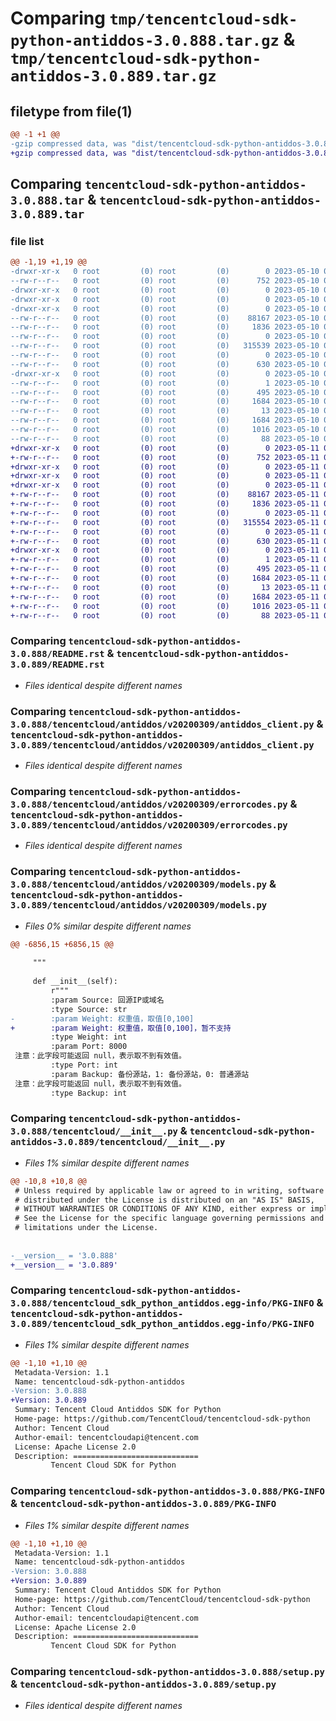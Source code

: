# Comparing `tmp/tencentcloud-sdk-python-antiddos-3.0.888.tar.gz` & `tmp/tencentcloud-sdk-python-antiddos-3.0.889.tar.gz`

## filetype from file(1)

```diff
@@ -1 +1 @@
-gzip compressed data, was "dist/tencentcloud-sdk-python-antiddos-3.0.888.tar", last modified: Wed May 10 01:47:18 2023, max compression
+gzip compressed data, was "dist/tencentcloud-sdk-python-antiddos-3.0.889.tar", last modified: Thu May 11 02:17:28 2023, max compression
```

## Comparing `tencentcloud-sdk-python-antiddos-3.0.888.tar` & `tencentcloud-sdk-python-antiddos-3.0.889.tar`

### file list

```diff
@@ -1,19 +1,19 @@
-drwxr-xr-x   0 root         (0) root         (0)        0 2023-05-10 01:47:18.000000 tencentcloud-sdk-python-antiddos-3.0.888/
--rw-r--r--   0 root         (0) root         (0)      752 2023-05-10 01:47:18.000000 tencentcloud-sdk-python-antiddos-3.0.888/README.rst
-drwxr-xr-x   0 root         (0) root         (0)        0 2023-05-10 01:47:18.000000 tencentcloud-sdk-python-antiddos-3.0.888/tencentcloud/
-drwxr-xr-x   0 root         (0) root         (0)        0 2023-05-10 01:47:18.000000 tencentcloud-sdk-python-antiddos-3.0.888/tencentcloud/antiddos/
-drwxr-xr-x   0 root         (0) root         (0)        0 2023-05-10 01:47:18.000000 tencentcloud-sdk-python-antiddos-3.0.888/tencentcloud/antiddos/v20200309/
--rw-r--r--   0 root         (0) root         (0)    88167 2023-05-10 01:47:18.000000 tencentcloud-sdk-python-antiddos-3.0.888/tencentcloud/antiddos/v20200309/antiddos_client.py
--rw-r--r--   0 root         (0) root         (0)     1836 2023-05-10 01:47:18.000000 tencentcloud-sdk-python-antiddos-3.0.888/tencentcloud/antiddos/v20200309/errorcodes.py
--rw-r--r--   0 root         (0) root         (0)        0 2023-05-10 01:47:18.000000 tencentcloud-sdk-python-antiddos-3.0.888/tencentcloud/antiddos/v20200309/__init__.py
--rw-r--r--   0 root         (0) root         (0)   315539 2023-05-10 01:47:18.000000 tencentcloud-sdk-python-antiddos-3.0.888/tencentcloud/antiddos/v20200309/models.py
--rw-r--r--   0 root         (0) root         (0)        0 2023-05-10 01:47:18.000000 tencentcloud-sdk-python-antiddos-3.0.888/tencentcloud/antiddos/__init__.py
--rw-r--r--   0 root         (0) root         (0)      630 2023-05-10 01:47:18.000000 tencentcloud-sdk-python-antiddos-3.0.888/tencentcloud/__init__.py
-drwxr-xr-x   0 root         (0) root         (0)        0 2023-05-10 01:47:18.000000 tencentcloud-sdk-python-antiddos-3.0.888/tencentcloud_sdk_python_antiddos.egg-info/
--rw-r--r--   0 root         (0) root         (0)        1 2023-05-10 01:47:18.000000 tencentcloud-sdk-python-antiddos-3.0.888/tencentcloud_sdk_python_antiddos.egg-info/dependency_links.txt
--rw-r--r--   0 root         (0) root         (0)      495 2023-05-10 01:47:18.000000 tencentcloud-sdk-python-antiddos-3.0.888/tencentcloud_sdk_python_antiddos.egg-info/SOURCES.txt
--rw-r--r--   0 root         (0) root         (0)     1684 2023-05-10 01:47:18.000000 tencentcloud-sdk-python-antiddos-3.0.888/tencentcloud_sdk_python_antiddos.egg-info/PKG-INFO
--rw-r--r--   0 root         (0) root         (0)       13 2023-05-10 01:47:18.000000 tencentcloud-sdk-python-antiddos-3.0.888/tencentcloud_sdk_python_antiddos.egg-info/top_level.txt
--rw-r--r--   0 root         (0) root         (0)     1684 2023-05-10 01:47:18.000000 tencentcloud-sdk-python-antiddos-3.0.888/PKG-INFO
--rw-r--r--   0 root         (0) root         (0)     1016 2023-05-10 01:47:18.000000 tencentcloud-sdk-python-antiddos-3.0.888/setup.py
--rw-r--r--   0 root         (0) root         (0)       88 2023-05-10 01:47:18.000000 tencentcloud-sdk-python-antiddos-3.0.888/setup.cfg
+drwxr-xr-x   0 root         (0) root         (0)        0 2023-05-11 02:17:28.000000 tencentcloud-sdk-python-antiddos-3.0.889/
+-rw-r--r--   0 root         (0) root         (0)      752 2023-05-11 02:17:28.000000 tencentcloud-sdk-python-antiddos-3.0.889/README.rst
+drwxr-xr-x   0 root         (0) root         (0)        0 2023-05-11 02:17:28.000000 tencentcloud-sdk-python-antiddos-3.0.889/tencentcloud/
+drwxr-xr-x   0 root         (0) root         (0)        0 2023-05-11 02:17:28.000000 tencentcloud-sdk-python-antiddos-3.0.889/tencentcloud/antiddos/
+drwxr-xr-x   0 root         (0) root         (0)        0 2023-05-11 02:17:28.000000 tencentcloud-sdk-python-antiddos-3.0.889/tencentcloud/antiddos/v20200309/
+-rw-r--r--   0 root         (0) root         (0)    88167 2023-05-11 02:17:28.000000 tencentcloud-sdk-python-antiddos-3.0.889/tencentcloud/antiddos/v20200309/antiddos_client.py
+-rw-r--r--   0 root         (0) root         (0)     1836 2023-05-11 02:17:28.000000 tencentcloud-sdk-python-antiddos-3.0.889/tencentcloud/antiddos/v20200309/errorcodes.py
+-rw-r--r--   0 root         (0) root         (0)        0 2023-05-11 02:17:28.000000 tencentcloud-sdk-python-antiddos-3.0.889/tencentcloud/antiddos/v20200309/__init__.py
+-rw-r--r--   0 root         (0) root         (0)   315554 2023-05-11 02:17:28.000000 tencentcloud-sdk-python-antiddos-3.0.889/tencentcloud/antiddos/v20200309/models.py
+-rw-r--r--   0 root         (0) root         (0)        0 2023-05-11 02:17:28.000000 tencentcloud-sdk-python-antiddos-3.0.889/tencentcloud/antiddos/__init__.py
+-rw-r--r--   0 root         (0) root         (0)      630 2023-05-11 02:17:28.000000 tencentcloud-sdk-python-antiddos-3.0.889/tencentcloud/__init__.py
+drwxr-xr-x   0 root         (0) root         (0)        0 2023-05-11 02:17:28.000000 tencentcloud-sdk-python-antiddos-3.0.889/tencentcloud_sdk_python_antiddos.egg-info/
+-rw-r--r--   0 root         (0) root         (0)        1 2023-05-11 02:17:28.000000 tencentcloud-sdk-python-antiddos-3.0.889/tencentcloud_sdk_python_antiddos.egg-info/dependency_links.txt
+-rw-r--r--   0 root         (0) root         (0)      495 2023-05-11 02:17:28.000000 tencentcloud-sdk-python-antiddos-3.0.889/tencentcloud_sdk_python_antiddos.egg-info/SOURCES.txt
+-rw-r--r--   0 root         (0) root         (0)     1684 2023-05-11 02:17:28.000000 tencentcloud-sdk-python-antiddos-3.0.889/tencentcloud_sdk_python_antiddos.egg-info/PKG-INFO
+-rw-r--r--   0 root         (0) root         (0)       13 2023-05-11 02:17:28.000000 tencentcloud-sdk-python-antiddos-3.0.889/tencentcloud_sdk_python_antiddos.egg-info/top_level.txt
+-rw-r--r--   0 root         (0) root         (0)     1684 2023-05-11 02:17:28.000000 tencentcloud-sdk-python-antiddos-3.0.889/PKG-INFO
+-rw-r--r--   0 root         (0) root         (0)     1016 2023-05-11 02:17:28.000000 tencentcloud-sdk-python-antiddos-3.0.889/setup.py
+-rw-r--r--   0 root         (0) root         (0)       88 2023-05-11 02:17:28.000000 tencentcloud-sdk-python-antiddos-3.0.889/setup.cfg
```

### Comparing `tencentcloud-sdk-python-antiddos-3.0.888/README.rst` & `tencentcloud-sdk-python-antiddos-3.0.889/README.rst`

 * *Files identical despite different names*

### Comparing `tencentcloud-sdk-python-antiddos-3.0.888/tencentcloud/antiddos/v20200309/antiddos_client.py` & `tencentcloud-sdk-python-antiddos-3.0.889/tencentcloud/antiddos/v20200309/antiddos_client.py`

 * *Files identical despite different names*

### Comparing `tencentcloud-sdk-python-antiddos-3.0.888/tencentcloud/antiddos/v20200309/errorcodes.py` & `tencentcloud-sdk-python-antiddos-3.0.889/tencentcloud/antiddos/v20200309/errorcodes.py`

 * *Files identical despite different names*

### Comparing `tencentcloud-sdk-python-antiddos-3.0.888/tencentcloud/antiddos/v20200309/models.py` & `tencentcloud-sdk-python-antiddos-3.0.889/tencentcloud/antiddos/v20200309/models.py`

 * *Files 0% similar despite different names*

```diff
@@ -6856,15 +6856,15 @@
 
     """
 
     def __init__(self):
         r"""
         :param Source: 回源IP或域名
         :type Source: str
-        :param Weight: 权重值，取值[0,100]
+        :param Weight: 权重值，取值[0,100]，暂不支持
         :type Weight: int
         :param Port: 8000
 注意：此字段可能返回 null，表示取不到有效值。
         :type Port: int
         :param Backup: 备份源站，1: 备份源站，0: 普通源站
 注意：此字段可能返回 null，表示取不到有效值。
         :type Backup: int
```

### Comparing `tencentcloud-sdk-python-antiddos-3.0.888/tencentcloud/__init__.py` & `tencentcloud-sdk-python-antiddos-3.0.889/tencentcloud/__init__.py`

 * *Files 1% similar despite different names*

```diff
@@ -10,8 +10,8 @@
 # Unless required by applicable law or agreed to in writing, software
 # distributed under the License is distributed on an "AS IS" BASIS,
 # WITHOUT WARRANTIES OR CONDITIONS OF ANY KIND, either express or implied.
 # See the License for the specific language governing permissions and
 # limitations under the License.
 
 
-__version__ = '3.0.888'
+__version__ = '3.0.889'
```

### Comparing `tencentcloud-sdk-python-antiddos-3.0.888/tencentcloud_sdk_python_antiddos.egg-info/PKG-INFO` & `tencentcloud-sdk-python-antiddos-3.0.889/tencentcloud_sdk_python_antiddos.egg-info/PKG-INFO`

 * *Files 1% similar despite different names*

```diff
@@ -1,10 +1,10 @@
 Metadata-Version: 1.1
 Name: tencentcloud-sdk-python-antiddos
-Version: 3.0.888
+Version: 3.0.889
 Summary: Tencent Cloud Antiddos SDK for Python
 Home-page: https://github.com/TencentCloud/tencentcloud-sdk-python
 Author: Tencent Cloud
 Author-email: tencentcloudapi@tencent.com
 License: Apache License 2.0
 Description: ============================
         Tencent Cloud SDK for Python
```

### Comparing `tencentcloud-sdk-python-antiddos-3.0.888/PKG-INFO` & `tencentcloud-sdk-python-antiddos-3.0.889/PKG-INFO`

 * *Files 1% similar despite different names*

```diff
@@ -1,10 +1,10 @@
 Metadata-Version: 1.1
 Name: tencentcloud-sdk-python-antiddos
-Version: 3.0.888
+Version: 3.0.889
 Summary: Tencent Cloud Antiddos SDK for Python
 Home-page: https://github.com/TencentCloud/tencentcloud-sdk-python
 Author: Tencent Cloud
 Author-email: tencentcloudapi@tencent.com
 License: Apache License 2.0
 Description: ============================
         Tencent Cloud SDK for Python
```

### Comparing `tencentcloud-sdk-python-antiddos-3.0.888/setup.py` & `tencentcloud-sdk-python-antiddos-3.0.889/setup.py`

 * *Files identical despite different names*

